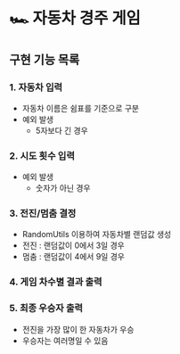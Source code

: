 # 🏎️ 자동차 경주 게임

## 구현 기능 목록

### 1. 자동차 입력
- 자동차 이름은 쉼표를 기준으로 구분
- 예외 발생
  - 5자보다 긴 경우

### 2. 시도 횟수 입력
- 예외 발생
  - 숫자가 아닌 경우

### 3. 전진/멈춤 결정
- RandomUtils 이용하여 자동차별 랜덤값 생성
- 전진 : 랜덤값이 0에서 3일 경우
- 멈춤 : 랜덤값이 4에서 9일 경우

### 4. 게임 차수별 결과 출력

### 5. 최종 우승자 출력
- 전진을 가장 많이 한 자동차가 우승
- 우승자는 여러명일 수 있음

